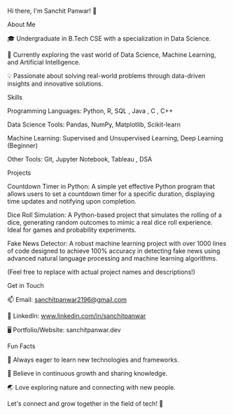 Hi there, I'm Sanchit Panwar! 👋

About Me

🎓 Undergraduate in B.Tech CSE with a specialization in Data Science.

🌱 Currently exploring the vast world of Data Science, Machine Learning, and Artificial Intelligence.

💡 Passionate about solving real-world problems through data-driven insights and innovative solutions.

Skills

Programming Languages: Python, R, SQL , Java , C , C++

Data Science Tools: Pandas, NumPy, Matplotlib, Scikit-learn

Machine Learning: Supervised and Unsupervised Learning, Deep Learning (Beginner)

Other Tools: Git, Jupyter Notebook, Tableau , DSA

Projects

Countdown Timer in Python: A simple yet effective Python program that allows users to set a countdown timer for a specific duration, displaying time updates and notifying upon completion.

Dice Roll Simulation: A Python-based project that simulates the rolling of a dice, generating random outcomes to mimic a real dice roll experience. Ideal for games and probability experiments.

Fake News Detector: A robust machine learning project with over 1000 lines of code designed to achieve 100% accuracy in detecting fake news using advanced natural language processing and machine learning algorithms.

(Feel free to replace with actual project names and descriptions!)

Get in Touch

📫 Email: sanchitpanwar2196@gmail.com 

💼 LinkedIn: www.linkedin.com/in/sanchitpanwar

🖥️ Portfolio/Website: sanchitpanwar.dev

Fun Facts

🚀 Always eager to learn new technologies and frameworks.

🎯 Believe in continuous growth and sharing knowledge.

🌏 Love exploring nature and connecting with new people.

Let's connect and grow together in the field of tech! 🚀

